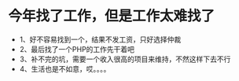 # 今年找了工作，但是工作太难找了
 * 1、好不容易找到一个，结果不发工资，只好选择仲裁
 * 2、最后找了一个PHP的工作先干着吧
 * 3、补不完的坑，需要一个收入很高的项目来维持，不然这样下去不行
 * 4、生活也是不如意，哎。。。。
